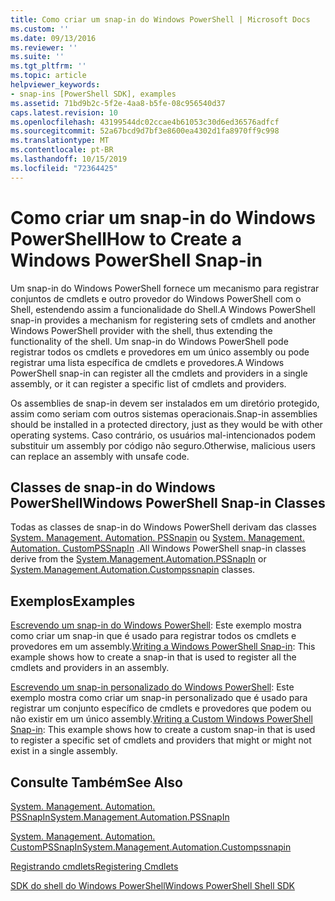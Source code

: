 ```yaml
---
title: Como criar um snap-in do Windows PowerShell | Microsoft Docs
ms.custom: ''
ms.date: 09/13/2016
ms.reviewer: ''
ms.suite: ''
ms.tgt_pltfrm: ''
ms.topic: article
helpviewer_keywords:
- snap-ins [PowerShell SDK], examples
ms.assetid: 71bd9b2c-5f2e-4aa8-b5fe-08c956540d37
caps.latest.revision: 10
ms.openlocfilehash: 43199544dc02ccae4b61053c30d6ed36576adfcf
ms.sourcegitcommit: 52a67bcd9d7bf3e8600ea4302d1fa8970ff9c998
ms.translationtype: MT
ms.contentlocale: pt-BR
ms.lasthandoff: 10/15/2019
ms.locfileid: "72364425"
---
```

# <a name="how-to-create-a-windows-powershell-snap-in"></a><span data-ttu-id="8b15e-102">Como criar um snap-in do Windows PowerShell</span><span class="sxs-lookup"><span data-stu-id="8b15e-102">How to Create a Windows PowerShell Snap-in</span></span>

<span data-ttu-id="8b15e-103">Um snap-in do Windows PowerShell fornece um mecanismo para registrar conjuntos de cmdlets e outro provedor do Windows PowerShell com o Shell, estendendo assim a funcionalidade do Shell.</span><span class="sxs-lookup"><span data-stu-id="8b15e-103">A Windows PowerShell snap-in provides a mechanism for registering sets of cmdlets and another Windows PowerShell provider with the shell, thus extending the functionality of the shell.</span></span> <span data-ttu-id="8b15e-104">Um snap-in do Windows PowerShell pode registrar todos os cmdlets e provedores em um único assembly ou pode registrar uma lista específica de cmdlets e provedores.</span><span class="sxs-lookup"><span data-stu-id="8b15e-104">A Windows PowerShell snap-in can register all the cmdlets and providers in a single assembly, or it can register a specific list of cmdlets and providers.</span></span>

<span data-ttu-id="8b15e-105">Os assemblies de snap-in devem ser instalados em um diretório protegido, assim como seriam com outros sistemas operacionais.</span><span class="sxs-lookup"><span data-stu-id="8b15e-105">Snap-in assemblies should be installed in a protected directory, just as they would be with other operating systems.</span></span> <span data-ttu-id="8b15e-106">Caso contrário, os usuários mal-intencionados podem substituir um assembly por código não seguro.</span><span class="sxs-lookup"><span data-stu-id="8b15e-106">Otherwise, malicious users can replace an assembly with unsafe code.</span></span>

## <a name="windows-powershell-snap-in-classes"></a><span data-ttu-id="8b15e-107">Classes de snap-in do Windows PowerShell</span><span class="sxs-lookup"><span data-stu-id="8b15e-107">Windows PowerShell Snap-in Classes</span></span>

<span data-ttu-id="8b15e-108">Todas as classes de snap-in do Windows PowerShell derivam das classes [System. Management. Automation. PSSnapin](/dotnet/api/System.Management.Automation.PSSnapIn) ou [System. Management. Automation. CustomPSSnapIn](/dotnet/api/System.Management.Automation.CustomPSSnapIn) .</span><span class="sxs-lookup"><span data-stu-id="8b15e-108">All Windows PowerShell snap-in classes derive from the [System.Management.Automation.PSSnapIn](/dotnet/api/System.Management.Automation.PSSnapIn) or [System.Management.Automation.Custompssnapin](/dotnet/api/System.Management.Automation.CustomPSSnapIn) classes.</span></span>

## <a name="examples"></a><span data-ttu-id="8b15e-109">Exemplos</span><span class="sxs-lookup"><span data-stu-id="8b15e-109">Examples</span></span>

<span data-ttu-id="8b15e-110">[Escrevendo um snap-in do Windows PowerShell](./writing-a-windows-powershell-snap-in.md): Este exemplo mostra como criar um snap-in que é usado para registrar todos os cmdlets e provedores em um assembly.</span><span class="sxs-lookup"><span data-stu-id="8b15e-110">[Writing a Windows PowerShell Snap-in](./writing-a-windows-powershell-snap-in.md): This example shows how to create a snap-in that is used to register all the cmdlets and providers in an assembly.</span></span>

<span data-ttu-id="8b15e-111">[Escrevendo um snap-in personalizado do Windows PowerShell](./writing-a-custom-windows-powershell-snap-in.md): Este exemplo mostra como criar um snap-in personalizado que é usado para registrar um conjunto específico de cmdlets e provedores que podem ou não existir em um único assembly.</span><span class="sxs-lookup"><span data-stu-id="8b15e-111">[Writing a Custom Windows PowerShell Snap-in](./writing-a-custom-windows-powershell-snap-in.md): This example shows how to create a custom snap-in that is used to register a specific set of cmdlets and providers that might or might not exist in a single assembly.</span></span>

## <a name="see-also"></a><span data-ttu-id="8b15e-112">Consulte Também</span><span class="sxs-lookup"><span data-stu-id="8b15e-112">See Also</span></span>

[<span data-ttu-id="8b15e-113">System. Management. Automation. PSSnapIn</span><span class="sxs-lookup"><span data-stu-id="8b15e-113">System.Management.Automation.PSSnapIn</span></span>](/dotnet/api/System.Management.Automation.PSSnapIn)

[<span data-ttu-id="8b15e-114">System. Management. Automation. CustomPSSnapIn</span><span class="sxs-lookup"><span data-stu-id="8b15e-114">System.Management.Automation.Custompssnapin</span></span>](/dotnet/api/System.Management.Automation.CustomPSSnapIn)

[<span data-ttu-id="8b15e-115">Registrando cmdlets</span><span class="sxs-lookup"><span data-stu-id="8b15e-115">Registering Cmdlets</span></span>](./registering-cmdlets.md)

[<span data-ttu-id="8b15e-116">SDK do shell do Windows PowerShell</span><span class="sxs-lookup"><span data-stu-id="8b15e-116">Windows PowerShell Shell SDK</span></span>](../windows-powershell-reference.md)
